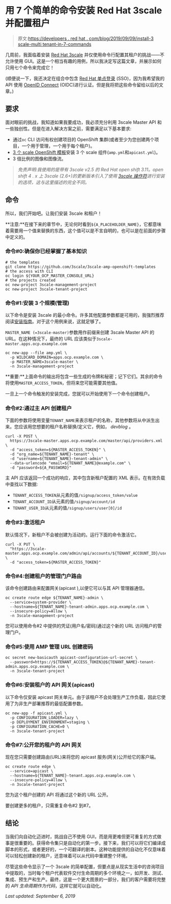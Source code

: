# 用 7 个简单的命令安装 Red Hat 3scale 并配置租户

> 原文:[https://developers . red hat . com/blog/2019/09/09/install-3 scale-multi tenant-in-7-commands](https://developers.redhat.com/blog/2019/09/09/install-3scale-multitenant-in-7-commands)

几周前，我面临着安装 [Red Hat 3scale](https://access.redhat.com/documentation/en-us/red_hat_3scale_api_management/2.6/) 并仅使用命令行配置其租户的挑战——不允许使用 GUI。这是一个相当有趣的用例，所以我决定写这篇文章，并展示如何只用七个命令来完成它！

(顺便说一下，我还决定在组合中包含 [Red Hat 单点登录](https://access.redhat.com/documentation/en-us/red_hat_single_sign-on/7.2/html/red_hat_single_sign-on_for_openshift/index) (SSO)，因为我希望我的 API 使用 [OpenID Connect](https://openid.net/connect/) (OIDC)进行认证。但是我将把这些命令留给以后的文章。)

## 要求

面对眼前的挑战，我知道如果我要成功，我必须充分利用 3scale Master API 和一些独创性。但是在进入解决方案之前，需要满足以下基本要求:

*   通过`oc` CLI 访问有权创建项目的 OpenShift 集群(或者至少为您创建两个项目，一个用于管理，一个用于每个租户)。
*   [3 个 scale OpenShift 模板](https://github.com/3scale/3scale-amp-openshift-templates)安装 3 个 scale 组件(`amp.yml`和`apicast.yml`)。
*   3 倍比例的图像和图像流。

> *免责声明:我使用的是带有 3scale v2.5 的 Red Hat open shift 3.11。open shift 4 . x 上 3scale (2.6+)的更新版本引入了使用 [3scale 操作符](https://github.com/3scale/3scale-operator)进行安装的选项，这与这里描述的完全不同。*

## 命令

所以，我们开始吧。让我们安装 3scale 和租户！

**注意:**在接下来的章节中，无论何时看到`${A_PLACEHOLDER_NAME}`，它都意味着需要用一个值来替换的东西，这个值可以是不言自明的，也可以是在前面的步骤中定义的。

### 命令#0:确保你已经掌握了基本知识

```
# the templates
git clone https://github.com/3scale/3scale-amp-openshift-templates
# the access with CLI
oc login ${YOUR_OCP_MASTER_CONSOLE_URL}
# the projects created
oc new-project 3scale-management-project
oc new-project 3scale-tenant-project
```

### 命令#1:安装 3 个规模(管理)

以下命令是安装 3scale 的最小命令。许多其他配置参数都是可用的，我强烈推荐阅读[安装指南](https://access.redhat.com/documentation/en-us/red_hat_3scale_api_management/2.5/html/installing_3scale/onpremises-installation#deploying_3scale_on_openshift_using_a_template)。对于这个用例来说，这就足够了。

`MASTER_NAME (=3scale-master)`参数用作前缀来创建 3scale Master API 的 URL。在这种情况下，最终的 URL 应该类似于`3scale-master.apps.ocp.example.com`

```
oc new-app --file amp.yml \
  -p WILDCARD_DOMAIN=apps.ocp.example.com \
  -p MASTER_NAME=3scale-master \
  -n 3scale-management-project
```

**重要:**上面命令的输出将包含一些生成的令牌和秘密；记下它们。其余的命令将使用`MASTER_ACCESS_TOKEN`，但将来您可能需要其他值。

一旦上一个命令触发的安装完成，您就可以开始使用下一个命令创建租户。

### 命令#2:通过主 API 创建租户

下面的参数将使用变量`TENANT_NAME`来表示租户的名称，其他参数将从中派生出来。您应该用您想要的租户名称替换/定义它，例如， *devblog* 。

```
curl -X POST \
  https://3scale-master.apps.ocp.example.com/master/api/providers.xml \
  -d "access_token=${MASTER_ACCESS_TOKEN}" \
  -d "org_name=${TENANT_NAME}-tenant" \
  -d "username=${TENANT_NAME}-tenant-admin" \
  --data-urlencode "email=${TENANT_NAME}@example.com" \
  -d "password=${A_PASSWORD}"
```

主 API 应该返回一个成功的响应，其中包含新租户配置的 XML 表示。在有效负载中查找以下数据:

*   `TENANT_ACCESS_TOKEN`从元素的值`/signup/access_token/value`
*   `TENANT_ACCOUNT_ID`从元素的值`/signup/account/id`
*   `TENANT_USER_ID`从元素的值`/signup/users/user[0]/id`

### 命令#3:激活租户

默认情况下，新租户不会被创建为活动的。运行下面的命令激活它。

```
curl -X PUT \
  "https://3scale-master.apps.ocp.example.com/admin/api/accounts/${TENANT_ACCOUNT_ID}/users/${TENANT_USER_ID}/activate.xml" \
  -d "access_token=${MASTER_ACCESS_TOKEN}"
```

### 命令#4:创建租户的管理门户路由

该命令创建路由来配置网关(apicast ),以便它可以与其 API 管理器通信。

```
oc create route edge ${TENANT_NAME}-admin \
  --service=system-provider \
  --hostname=${TENANT_NAME}-tenant-admin.apps.ocp.example.com \
  --insecure-policy=Allow \
  -n 3scale-management-project
```

您可以使用命令#2 中提供的凭证(用户名/密码)通过这个新的 URL 访问租户的管理门户。

### 命令#5:使用 AMP 管理 URL 创建密码

```
oc secret new-basicauth apicast-configuration-url-secret \
  --password=https://${TENANT_ACCESS_TOKEN}@${TENANT_NAME}-tenant-admin.apps.ocp.example.com \
  -n 3scale-tenant-project
```

### 命令#6:安装租户的 API 网关(apicast)

以下命令仅安装 apicast 网关单元。由于该租户不会处理生产工作负载，因此它使用了为非生产部署推荐的最低配置参数。

```
oc new-app -f apicast.yml \
  -p CONFIGURATION_LOADER=lazy \
  -p DEPLOYMENT_ENVIRONMENT=staging \
  -p CONFIGURATION_CACHE=0 \
  -n 3scale-tenant-project
```

### 命令#7:公开您的租户的 API 网关

现在您只需要创建路由(URL)来将您的 apicast 服务(网关)公开给它的客户端。

```
oc create route edge \
  --service=apicast \
  --hostname=${TENANT_NAME}-tenant.apps.ocp.example.com \
  --insecure-policy=Allow \
  -n 3scale-tenant-project
```

您为这个租户创建的 API 将通过这个新的 URL 公开。

要创建更多的租户，只需重复命令#2 到#7。

## 结论

当我们向自动化迈进时，挑战自己不使用 GUI，而是用更难但更可重复的方式做事是很重要的。获得命令集只是自动化的第一步。接下来，我们可以将它们编译成脚本的形式，或者更好的，一个可翻译的剧本。这种功能提供的自动化不仅意味着可以轻松创建新的租户，还意味着可以从代码中重建整个环境。

尽管这些命令显示了一个 3scale 的简单配置，但要点是从现实生活中的咨询项目中提取的，当时每个租户代表软件交付生命周期的多个环境之一，如开发、测试、集成、预生产和生产。最终，这是一个更大图景的一部分，我们的客户需要将完整的 *API 生命周期作为代码*，这样它就可以自动化。

*Last updated: September 6, 2019*